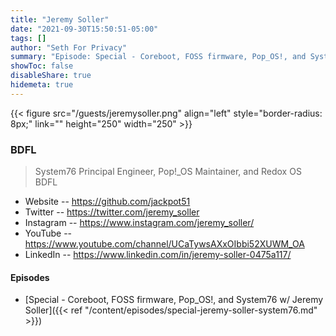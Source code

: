 ```yaml
---
title: "Jeremy Soller"
date: "2021-09-30T15:50:51-05:00"
tags: []
author: "Seth For Privacy"
summary: "Episode: Special - Coreboot, FOSS firmware, Pop_OS!, and System76 w/ Jeremy Soller"
showToc: false
disableShare: true
hidemeta: true
---
```


{{< figure src="/guests/jeremysoller.png" align="left" style="border-radius: 8px;" link="" height="250" width="250" >}}

### BDFL

> System76 Principal Engineer, Pop!_OS Maintainer, and Redox OS BDFL

- Website -- https://github.com/jackpot51
- Twitter -- https://twitter.com/jeremy_soller
- Instagram -- https://www.instagram.com/jeremy_soller/
- YouTube -- https://www.youtube.com/channel/UCaTywsAXxOIbbi52XUWM_OA
- LinkedIn -- https://www.linkedin.com/in/jeremy-soller-0475a117/

#### Episodes

- [Special - Coreboot, FOSS firmware, Pop_OS!, and System76 w/ Jeremy Soller]({{< ref "/content/episodes/special-jeremy-soller-system76.md" >}})
